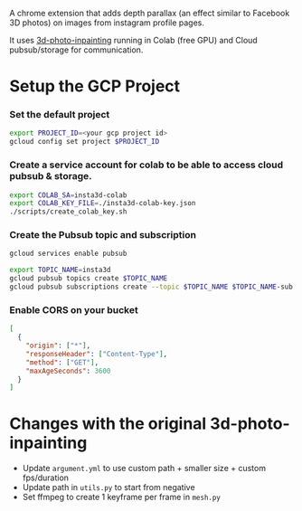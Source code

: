 A chrome extension that adds depth parallax (an effect similar to Facebook 3D photos)
on images from instagram profile pages.

It uses [3d-photo-inpainting](https://github.com/vt-vl-lab/3d-photo-inpainting)
running in Colab (free GPU) and Cloud pubsub/storage for communication.

# Setup the GCP Project

### Set the default project

```bash
export PROJECT_ID=<your gcp project id>
gcloud config set project $PROJECT_ID
```

### Create a service account for colab to be able to access cloud pubsub & storage.

```bash
export COLAB_SA=insta3d-colab
export COLAB_KEY_FILE=./insta3d-colab-key.json
./scripts/create_colab_key.sh
```

### Create the Pubsub topic and subscription

```bash
gcloud services enable pubsub
```

```bash
export TOPIC_NAME=insta3d
gcloud pubsub topics create $TOPIC_NAME
gcloud pubsub subscriptions create --topic $TOPIC_NAME $TOPIC_NAME-sub
```

### Enable CORS on your bucket

```json
[
  {
    "origin": ["*"],
    "responseHeader": ["Content-Type"],
    "method": ["GET"],
    "maxAgeSeconds": 3600
  }
]
```

# Changes with the original 3d-photo-inpainting

- Update `argument.yml` to use custom path + smaller size + custom fps/duration
- Update path in `utils.py` to start from negative
- Set ffmpeg to create 1 keyframe per frame in `mesh.py`
